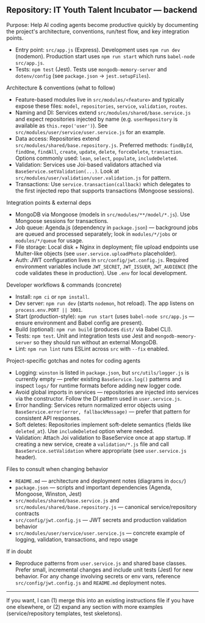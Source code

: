## Repository: IT Youth Talent Incubator — backend

Purpose: Help AI coding agents become productive quickly by documenting the project's architecture, conventions, run/test flow, and key integration points.

- Entry point: `src/app.js` (Express). Development uses `npm run dev` (nodemon). Production start uses `npm run start` which runs `babel-node src/app.js`.
- Tests: `npm test` (Jest). Tests use `mongodb-memory-server` and `dotenv/config` (see `package.json` -> `jest.setupFiles`).

Architecture & conventions (what to follow)
- Feature-based modules live in `src/modules/<feature>` and typically expose these files: `model`, `repositories`, `service`, `validation`, `routes`.
- Naming and DI: Services extend `src/modules/shared/base.service.js` and expect repositories injected by name (e.g. `userRepository` is available as `this.repo('user')`). See `src/modules/user/service/user.service.js` for an example.
- Data access: Repositories extend `src/modules/shared/base.repository.js`. Preferred methods: `findById`, `findOne`, `findAll`, `create`, `update`, `delete`, `forceDelete`, `transaction`. Options commonly used: `lean`, `select`, `populate`, `includeDeleted`.
- Validation: Services use Joi-based validators attached via `BaseService.setValidation(...)`. Look at `src/modules/user/validation/user.validation.js` for pattern.
- Transactions: Use `service.transaction(callback)` which delegates to the first injected repo that supports transactions (Mongoose sessions).

Integration points & external deps
- MongoDB via Mongoose (models in `src/modules/**/model/*.js`). Use Mongoose sessions for transactions.
- Job queue: Agenda.js (dependency in `package.json`) — background jobs are queued and processed separately; look in `modules/*/jobs` or `modules/*/queue` for usage.
- File storage: Local disk + Nginx in deployment; file upload endpoints use Multer-like objects (see `user.service.uploadPhoto` placeholder).
- Auth: JWT configuration lives in `src/config/jwt.config.js`. Required environment variables include `JWT_SECRET`, `JWT_ISSUER`, `JWT_AUDIENCE` (the code validates these in production). Use `.env` for local development.

Developer workflows & commands (concrete)
- Install: `npm ci` or `npm install`.
- Dev server: `npm run dev` (starts `nodemon`, hot reload). The app listens on `process.env.PORT || 3001`.
- Start (production-style): `npm run start` (uses `babel-node src/app.js` — ensure environment and Babel config are present).
- Build (optional): `npm run build` (produces `dist/` via Babel CLI).
- Tests: `npm test`. Unit and integration tests use Jest and `mongodb-memory-server` so they should run without an external MongoDB.
- Lint: `npm run lint` runs ESLint across `src` with `--fix` enabled.

Project-specific gotchas and notes for coding agents
- Logging: `winston` is listed in `package.json`, but `src/utils/logger.js` is currently empty — prefer existing `BaseService.log()` patterns and inspect `logs/` for runtime formats before adding new logger code.
- Avoid global imports in services — repositories are injected into services via the constructor. Follow the DI pattern used in `user.service.js`.
- Error handling: Services return normalized error objects using `BaseService.error(error, fallbackMessage)` — prefer that pattern for consistent API responses.
- Soft deletes: Repositories implement soft-delete semantics (fields like `deleted_at`). Use `includeDeleted` option where needed.
- Validation: Attach Joi validation to BaseService once at app startup. If creating a new service, create a `validation/*.js` file and call `BaseService.setValidation` where appropriate (see `user.service.js` header).

Files to consult when changing behavior
- `README.md` — architecture and deployment notes (diagrams in `docs/`)
- `package.json` — scripts and important dependencies (Agenda, Mongoose, Winston, Jest)
- `src/modules/shared/base.service.js` and `src/modules/shared/base.repository.js` — canonical service/repository contracts
- `src/config/jwt.config.js` — JWT secrets and production validation behavior
- `src/modules/user/service/user.service.js` — concrete example of logging, validation, transactions, and repo usage

If in doubt
- Reproduce patterns from `user.service.js` and shared base classes. Prefer small, incremental changes and include unit tests (Jest) for new behavior. For any change involving secrets or env vars, reference `src/config/jwt.config.js` and `README.md` deployment notes.

---
If you want, I can (1) merge this into an existing instructions file if you have one elsewhere, or (2) expand any section with more examples (service/repository templates, test skeletons).
